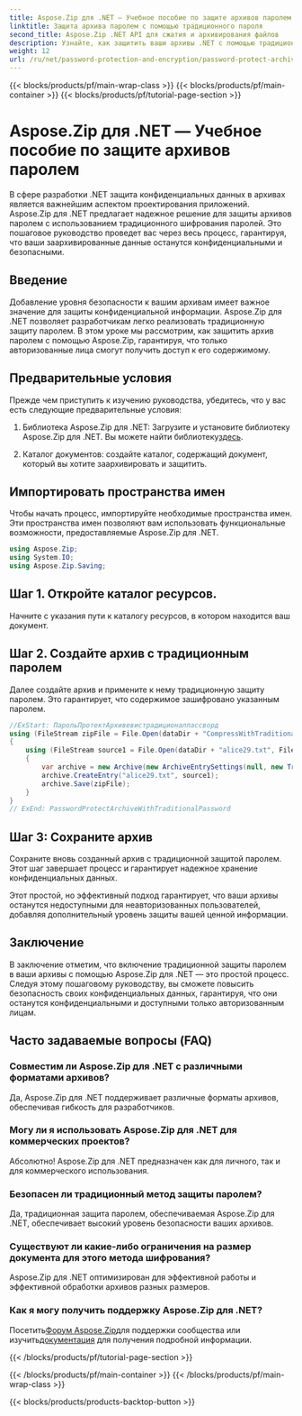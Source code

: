 ```yaml
---
title: Aspose.Zip для .NET — Учебное пособие по защите архивов паролем
linktitle: Защита архива паролем с помощью традиционного пароля
second_title: Aspose.Zip .NET API для сжатия и архивирования файлов
description: Узнайте, как защитить ваши архивы .NET с помощью традиционного пароля с помощью Aspose.Zip. Следуйте нашему пошаговому руководству для повышения конфиденциальности данных.
weight: 12
url: /ru/net/password-protection-and-encryption/password-protect-archive-traditional-password/
---
```


{{< blocks/products/pf/main-wrap-class >}}
{{< blocks/products/pf/main-container >}}
{{< blocks/products/pf/tutorial-page-section >}}

# Aspose.Zip для .NET — Учебное пособие по защите архивов паролем


В сфере разработки .NET защита конфиденциальных данных в архивах является важнейшим аспектом проектирования приложений. Aspose.Zip для .NET предлагает надежное решение для защиты архивов паролем с использованием традиционного шифрования паролей. Это пошаговое руководство проведет вас через весь процесс, гарантируя, что ваши заархивированные данные останутся конфиденциальными и безопасными.

## Введение

Добавление уровня безопасности к вашим архивам имеет важное значение для защиты конфиденциальной информации. Aspose.Zip для .NET позволяет разработчикам легко реализовать традиционную защиту паролем. В этом уроке мы рассмотрим, как защитить архив паролем с помощью Aspose.Zip, гарантируя, что только авторизованные лица смогут получить доступ к его содержимому.

## Предварительные условия

Прежде чем приступить к изучению руководства, убедитесь, что у вас есть следующие предварительные условия:

1. Библиотека Aspose.Zip для .NET: Загрузите и установите библиотеку Aspose.Zip для .NET. Вы можете найти библиотеку[здесь](https://releases.aspose.com/zip/net/).

2. Каталог документов: создайте каталог, содержащий документ, который вы хотите заархивировать и защитить.

## Импортировать пространства имен

Чтобы начать процесс, импортируйте необходимые пространства имен. Эти пространства имен позволяют вам использовать функциональные возможности, предоставляемые Aspose.Zip для .NET.

```csharp
using Aspose.Zip;
using System.IO;
using Aspose.Zip.Saving;
```

## Шаг 1. Откройте каталог ресурсов.

Начните с указания пути к каталогу ресурсов, в котором находится ваш документ.

## Шаг 2. Создайте архив с традиционным паролем

Далее создайте архив и примените к нему традиционную защиту паролем. Это гарантирует, что содержимое зашифровано указанным паролем.

```csharp
//ExStart: ПарольПротектАрхивевистрадиционалпассворд
using (FileStream zipFile = File.Open(dataDir + "CompressWithTraditionalEncryption_out.zip", FileMode.Create))
{
    using (FileStream source1 = File.Open(dataDir + "alice29.txt", FileMode.Open, FileAccess.Read))
    {
        var archive = new Archive(new ArchiveEntrySettings(null, new TraditionalEncryptionSettings("p@s$")));
        archive.CreateEntry("alice29.txt", source1);
        archive.Save(zipFile);
    }
}
// ExEnd: PasswordProtectArchiveWithTraditionalPassword
```

## Шаг 3: Сохраните архив

Сохраните вновь созданный архив с традиционной защитой паролем. Этот шаг завершает процесс и гарантирует надежное хранение конфиденциальных данных.

Этот простой, но эффективный подход гарантирует, что ваши архивы останутся недоступными для неавторизованных пользователей, добавляя дополнительный уровень защиты вашей ценной информации.

## Заключение

В заключение отметим, что включение традиционной защиты паролем в ваши архивы с помощью Aspose.Zip для .NET — это простой процесс. Следуя этому пошаговому руководству, вы сможете повысить безопасность своих конфиденциальных данных, гарантируя, что они останутся конфиденциальными и доступными только авторизованным лицам.

## Часто задаваемые вопросы (FAQ)

### Совместим ли Aspose.Zip для .NET с различными форматами архивов?
Да, Aspose.Zip для .NET поддерживает различные форматы архивов, обеспечивая гибкость для разработчиков.

### Могу ли я использовать Aspose.Zip для .NET для коммерческих проектов?
Абсолютно! Aspose.Zip для .NET предназначен как для личного, так и для коммерческого использования.

### Безопасен ли традиционный метод защиты паролем?
Да, традиционная защита паролем, обеспечиваемая Aspose.Zip для .NET, обеспечивает высокий уровень безопасности ваших архивов.

### Существуют ли какие-либо ограничения на размер документа для этого метода шифрования?
Aspose.Zip для .NET оптимизирован для эффективной работы и эффективной обработки архивов разных размеров.

### Как я могу получить поддержку Aspose.Zip для .NET?
 Посетить[Форум Aspose.Zip](https://forum.aspose.com/c/zip/37)для поддержки сообщества или изучить[документация](https://reference.aspose.com/zip/net/) для получения подробной информации.


{{< /blocks/products/pf/tutorial-page-section >}}

{{< /blocks/products/pf/main-container >}}
{{< /blocks/products/pf/main-wrap-class >}}

{{< blocks/products/products-backtop-button >}}
